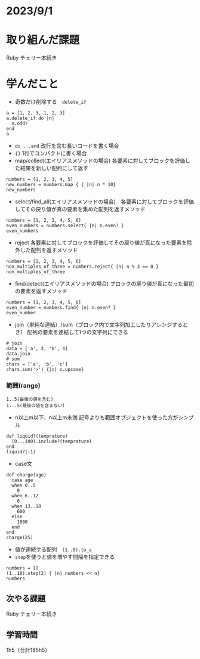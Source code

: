 # 2023/9/1
# 取り組んだ課題
Ruby チェリー本続き

# 学んだこと
* 奇数だけ削除する　`delete_if`
```
a = [1, 2, 3, 1, 2, 3]
a.delete_if do |n|
  n.odd?
end
a
```
* `do ...end` 改行を含む長いコードを書く場合
* `{}` 1行でコンパクトに書く場合
* map/collect(エイリアスメソッドの場合) 各要素に対してブロックを評価した結果を新しい配列にして返す
```
numbers = [1, 2, 3, 4, 5]
new_numbers = numbers.map { { |n| n * 10}
new_numbers
```
* select/find_all(エイリアスメソッドの場合)　各要素に対してブロックを評価してその戻り値が真の要素を集めた配列を返すメソッド
```
numbers = [1, 2, 3, 4, 5, 6]
even_numbers = numbers.select{ |n| n.even? }
even_numbers
```
* reject 各要素に対してブロックを評価してその戻り値が真になった要素を除外した配列を返すメソッド
```
numbers = [1, 2, 3, 4, 5, 6]
non_multiples_of_three = numbers.reject{ |n| n % 3 == 0 }
non_multiples_of_three
```
* find/detect(エイリアスメソッドの場合) ブロックの戻り値が真になった最初の要素を返すメソッド
```
numbers = [1, 2, 3, 4, 5, 6]
even_number = numbers.find{ |n| n.even? }
even_number
```
* join（単純な連結）/sum（ブロック内で文字列加工したりアレンジするとき） 配列の要素を連結して1つの文字列にできる
```
# join
data = ['a', 2, 'b', 4]
data.join
# sum
chars = ['a', 'b', 'c']
chars.sum('>') {|c| c.upcase}
```
### 範囲(range)
```
1..5(最後の値を含む)
1...5(最後の値を含まない)
```
* n以上m以下、n以上m未満 記号よりも範囲オブジェクトを使った方がシンプル
```
def liquid?(temprature)
  (0...100).include?(temprature)
end
liquid?(-1)
```
* case文
```
def charge(age)
  case age
  when 0..5
    0
  when 6..12
    0
  when 13..18
    600
  else
    1000
  end
end
charge(25)
```
* 値が連続する配列　`(1..5).to_a`
* `step`を使うと値を増やす間隔を指定できる
```
numbers = []
(1..10).step(2) { |n| numbers << n}
numbers
```

## 次やる課題
Ruby チェリー本続き


## 学習時間
1h5（合計185h5）

